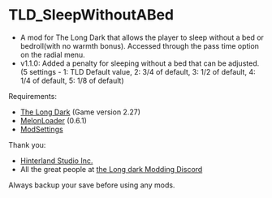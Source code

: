 # TLD_SleepWithoutABed

- A mod for The Long Dark that allows the player to sleep without a bed or bedroll(with no warmth bonus). Accessed through the pass time option on the radial menu.
- v1.1.0: Added a penalty for sleeping without a bed that can be adjusted. (5 settings - 1: TLD Default value, 2: 3/4 of default, 3: 1/2 of default, 4: 1/4 of default, 5: 1/8 of default)

Requirements:
- [The Long Dark](https://www.thelongdark.com/) (Game version 2.27)
- [MelonLoader](https://github.com/LavaGang/MelonLoader/) (0.6.1)
- [ModSettings](https://github.com/DigitalzombieTLD/ModSettings/releases/)


Thank you:

- [Hinterland Studio Inc.](https://hinterlandgames.com/)
- All the great people at [the Long dark Modding Discord](https://discord.com/channels/322211727192358914/371713326725726209)

Always backup your save before using any mods.
